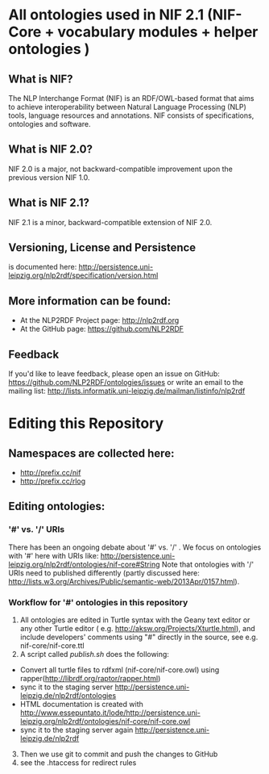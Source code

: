 All ontologies used in NIF 2.1 (NIF-Core + vocabulary modules + helper ontologies )
==========
## What is NIF?
The NLP Interchange Format (NIF) is an RDF/OWL-based format that aims to achieve interoperability between Natural Language Processing (NLP) tools, language resources and annotations.
NIF consists of specifications, ontologies and software.

## What is NIF 2.0?
NIF 2.0 is a major, not backward-compatible improvement upon the previous version NIF 1.0.  

## What is NIF 2.1?
NIF 2.1 is a minor, backward-compatible extension of NIF 2.0.

## Versioning, License and Persistence 
is documented here: http://persistence.uni-leipzig.org/nlp2rdf/specification/version.html

## More information can be found:
* At the NLP2RDF Project page: http://nlp2rdf.org
* At the GitHub page: https://github.com/NLP2RDF 

## Feedback 
If you'd like to leave feedback, please open an issue on GitHub: https://github.com/NLP2RDF/ontologies/issues
or write an email to the mailing list: http://lists.informatik.uni-leipzig.de/mailman/listinfo/nlp2rdf

# Editing this Repository

## Namespaces are collected here:
* http://prefix.cc/nif
* http://prefix.cc/rlog

## Editing ontologies:

### '\#' vs. '/' URIs
There has been an ongoing debate about '\#' vs. '/' . We focus on ontologies with '\#' here with URIs like:
http://persistence.uni-leipzig.org/nlp2rdf/ontologies/nif-core#String 
Note that ontologies with '/' URIs need to published differently (partly discussed here: http://lists.w3.org/Archives/Public/semantic-web/2013Apr/0157.html). 

### Workflow for '\#' ontologies in this repository
1. All ontologies are edited in Turtle syntax with the Geany text editor or any other Turtle editor ( e.g. http://aksw.org/Projects/Xturtle.html), and include developers' comments using "#" directly in the source, see e.g. nif-core/nif-core.ttl
2. A script called _publish.sh_ does the following:
  * Convert all turtle files to rdfxml (nif-core/nif-core.owl)  using rapper(http://librdf.org/raptor/rapper.html)
  * sync it to the staging server http://persistence.uni-leipzig.de/nlp2rdf/ontologies
  * HTML documentation is created with http://www.essepuntato.it/lode/http://persistence.uni-leipzig.org/nlp2rdf/ontologies/nif-core/nif-core.owl
  * sync it to the staging server again http://persistence.uni-leipzig.de/nlp2rdf
3. Then we use git to commit and push the changes to GitHub
4. see the .htaccess for redirect rules



